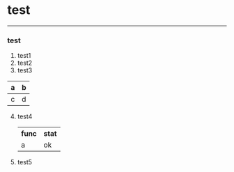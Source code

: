 # test
----

### test

1. test1
2. test2
3. test3

|a|b|
|-|-|
|c|d|

4. test4
   <table>
    <tr><th>func</th><th>stat</th></tr>
    <tr><td>a</td><td>ok</td></tr>
   </table>

5. test5
